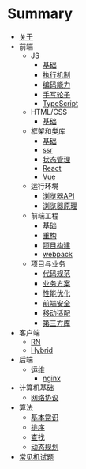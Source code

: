 # Summary

* [关于](README.md)
* 前端
    * JS
        * [基础](fe/js/base.md)
        * [执行机制](fe/js/workflow.md)
        * [编码能力](fe/js/code.md)
        * [手写轮子](fe/js/reimplementing.md)
        * [TypeScript](fe/js/typescript.md)
    * HTML/CSS
        * [基础](fe/htmlcss/base.md)
    * 框架和类库
        * [基础](fe/framework/base.md)
        * [ssr](fe/framework/ssr.md)
        * [状态管理](fe/framework/dataflow.md)
        * [React](fe/framework/react.md)
        * [Vue](fe/framework/vue.md)
    * 运行环境
        * [浏览器API](fe/env/browser_api.md)
        * [浏览器原理](fe/env/browser.md)
    * 前端工程
        * [基础](fe/engineering/base.md)
        * [重构](fe/engineering/refactoring.md)
        * [项目构建](fe/engineering/build.md)
        * [webpack](fe/engineering/webpack.md)
    * 项目与业务
        * [代码规范](fe/project/codestyle.md)
        * [业务方案](fe/project/solutions.md)
        * [性能优化](fe/project/optimization.md)
        * [前端安全](fe/project/security.md)
        * [移动适配](fe/project/responsive.md)
        * [第三方库](fe/project/libs.md)
* 客户端
    * [RN](client/rn.md)
    * [Hybrid](client/hybrid.md)
* 后端
    * 运维
        * [nginx](server/ops/nginx.md)
* 计算机基础
    * [网络协议](cs/network.md)
* 算法
    * [基本常识](algorithm/base.md)
    * [排序](algorithm/sort.md)
    * [查找](algorithm/searching.md)
    * [动态规划](algorithm/dynamic_programming.md)
* [常见机试题](fe/codetest.md)